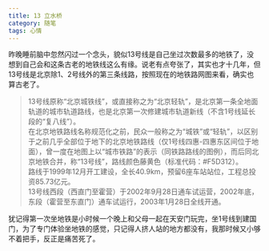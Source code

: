 ```yaml
---
title: 13 立水桥
category: 随笔
tags: 心情
---
```


昨晚睡前脑中忽然闪过一个念头，貌似13号线是自己坐过次数最多的地铁了，没想到自己会和这条古老的地铁线这么有缘。说老有点夸张了，其实也才十几年，但13号线是北京除1、2号线外的第三条线路，按照现在的地铁路网图来看，确实也算古老了。
<!--more-->

> 13号线原称“北京城铁线”，或直接称之为“北京轻轨”，是北京第一条全地面轨道的城市轨道路线，也是北京第一次修建城市轨道新线（不含1号线延长段的“复八线”）。<br>
在北京地铁路线名称规范化之前，民众一般称之为“城铁”或“轻轨”，以区别于之前几乎全部位于地下的北京地铁路线（仅1号线四惠-四惠东区间位于地面），曾一度在地图上以“城市铁路”的表示（同铁路路线的图例），而后同北京地铁合并，称“13号线”，路线颜色藤黄色（标准代码：#F5D312）。<br>
路线于1999年12月开工建设，全长40.9km，预留6座车站站位，工程总投资85.73亿元。<br>
13号线西段（西直门至霍营）于2002年9月28日通车试运营，2002年底，东段（霍营至东直门）通车试运行，2003年1月28日全线开通。

犹记得第一次坐地铁是小时候一个晚上和父母一起在天安门玩完，坐1号线到建国门，为了专门体验坐地铁的感觉，只记得人挤人站的地方都没有，我那时候又小够不着把手，反正是痛苦死了。